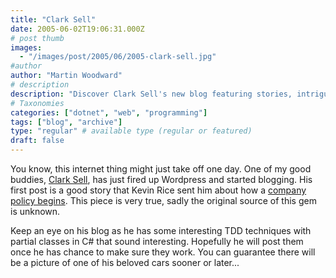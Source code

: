```yaml
---
title: "Clark Sell"
date: 2005-06-02T19:06:31.000Z
# post thumb
images:
  - "/images/post/2005/06/2005-clark-sell.jpg"
#author
author: "Martin Woodward"
# description
description: "Discover Clark Sell's new blog featuring stories, intriguing TDD techniques in C#, and glimpses of his cherished cars."
# Taxonomies
categories: ["dotnet", "web", "programming"]
tags: ["blog", "archive"]
type: "regular" # available type (regular or featured)
draft: false
---
```

You know, this internet thing might just take off one day.  One of my good buddies, [Clark Sell](http://www.csell.net), has just fired up Wordpress and started blogging.  His first post is a good story that Kevin Rice sent him about how a [company policy begins](http://csell.net/?p=6).  This piece is very true, sadly the original source of this gem is unknown.  

Keep an eye on his blog as he has some interesting TDD techniques with partial classes in C# that sound interesting.  Hopefully he will post them once he has chance to make sure they work.  You can guarantee there will be a picture of one of his beloved cars sooner or later...